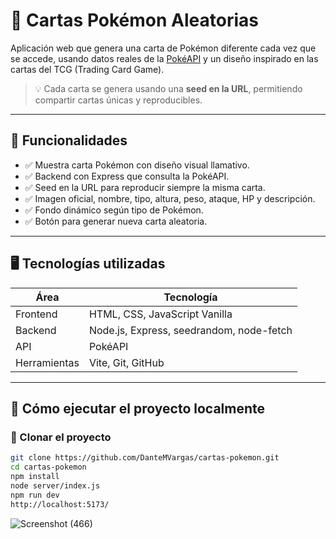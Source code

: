 # 🎴 Cartas Pokémon Aleatorias

Aplicación web que genera una carta de Pokémon diferente cada vez que se accede, usando datos reales de la [PokéAPI](https://pokeapi.co) y un diseño inspirado en las cartas del TCG (Trading Card Game).

> 💡 Cada carta se genera usando una **seed en la URL**, permitiendo compartir cartas únicas y reproducibles.

---

## 🌟 Funcionalidades

- ✅ Muestra carta Pokémon con diseño visual llamativo.
- ✅ Backend con Express que consulta la PokéAPI.
- ✅ Seed en la URL para reproducir siempre la misma carta.
- ✅ Imagen oficial, nombre, tipo, altura, peso, ataque, HP y descripción.
- ✅ Fondo dinámico según tipo de Pokémon.
- ✅ Botón para generar nueva carta aleatoria.

---

## 🖥️ Tecnologías utilizadas

| Área       | Tecnología                        |
|------------|-----------------------------------|
| Frontend   | HTML, CSS, JavaScript Vanilla     |
| Backend    | Node.js, Express, seedrandom, node-fetch |
| API        | PokéAPI                           |
| Herramientas | Vite, Git, GitHub               |

---

## 🚀 Cómo ejecutar el proyecto localmente

### 🧩 Clonar el proyecto

```bash
git clone https://github.com/DanteMVargas/cartas-pokemon.git
cd cartas-pokemon
npm install
node server/index.js
npm run dev
http://localhost:5173/
```
![Screenshot (466)](https://github.com/user-attachments/assets/54a424d9-6e14-416a-9677-19a298e9e5d9)

 
